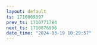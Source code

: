 ```yaml
---
layout: default
ts: 1710869397
prev_ts: 1710771784
next_ts: 1710876996
date_time: "2024-03-19 10:29:57"
---
```

